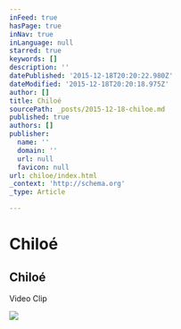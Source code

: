 ```yaml
---
inFeed: true
hasPage: true
inNav: true
inLanguage: null
starred: true
keywords: []
description: ''
datePublished: '2015-12-18T20:20:22.980Z'
dateModified: '2015-12-18T20:20:18.975Z'
author: []
title: Chiloé
sourcePath: _posts/2015-12-18-chiloe.md
published: true
authors: []
publisher:
  name: ''
  domain: ''
  url: null
  favicon: null
url: chiloe/index.html
_context: 'http://schema.org'
_type: Article

---
```

# Chiloé

<article style=""><h1>Chiloé</h1><p>Video Clip</p><img src="https://s3-us-west-2.amazonaws.com/the-grid-img/p/05f2869f3515ba4c62a4cf50487840215a757899.jpg" /></article>